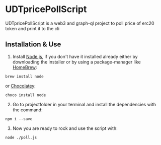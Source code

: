 # UDTpricePollScript

UDTpricePollScript is a web3 and graph-ql project to poll price of erc20 token and print it to the cli 

## Installation & Use

1. Install [Node.js](https://nodejs.org/en/download/), if you don't have it installed already either by downloading the installer or by using a package-manager like [HomeBrew](https://brew.sh/):
```
brew install node
```
or [Chocolatey](https://chocolatey.org/install):
```
choco install node
```

2. Go to projectfolder in your terminal and install the dependencies with the command: 
```
npm i --save
``` 

3. Now you are ready to rock and use the script with:
```
node ./poll.js
```
